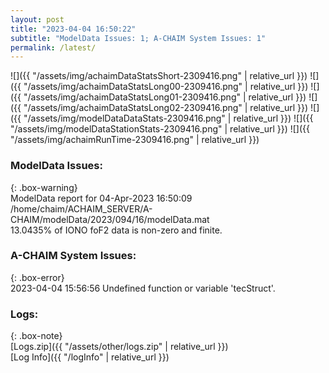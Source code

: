 ```yaml
---
layout: post
title: "2023-04-04 16:50:22"
subtitle: "ModelData Issues: 1; A-CHAIM System Issues: 1"
permalink: /latest/
---
```


![]({{ "/assets/img/achaimDataStatsShort-2309416.png" | relative_url }})
![]({{ "/assets/img/achaimDataStatsLong00-2309416.png" | relative_url }})
![]({{ "/assets/img/achaimDataStatsLong01-2309416.png" | relative_url }})
![]({{ "/assets/img/achaimDataStatsLong02-2309416.png" | relative_url }})
![]({{ "/assets/img/modelDataDataStats-2309416.png" | relative_url }})
![]({{ "/assets/img/modelDataStationStats-2309416.png" | relative_url }})
![]({{ "/assets/img/achaimRunTime-2309416.png" | relative_url }})


### ModelData Issues:  
  
{: .box-warning}  
 ModelData report for 04-Apr-2023 16:50:09   
 /home/chaim/ACHAIM_SERVER/A-CHAIM/modelData/2023/094/16/modelData.mat   
 13.0435% of IONO foF2 data is non-zero and finite.   
  
### A-CHAIM System Issues:  
  
{: .box-error}  
2023-04-04 15:56:56 Undefined function or variable 'tecStruct'.  

### Logs:  
  
{: .box-note}  
[Logs.zip]({{ "/assets/other/logs.zip" | relative_url }})  
[Log Info]({{ "/logInfo" | relative_url }})  
